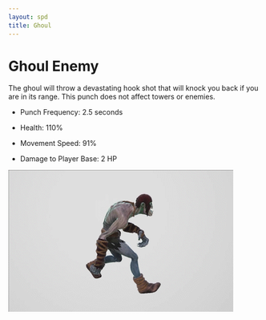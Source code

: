 ```yaml
---
layout: spd
title: Ghoul
---
```


# Ghoul Enemy

The ghoul will throw a devastating hook shot that will knock you back if you are in its range. This punch does not affect towers or enemies.

* Punch Frequency: 2.5 seconds

* Health: 110%

* Movement Speed: 91%

* Damage to Player Base: 2 HP

<img src="/assets/images/spd/enemy-ghoul.gif" width="449" height="283">
